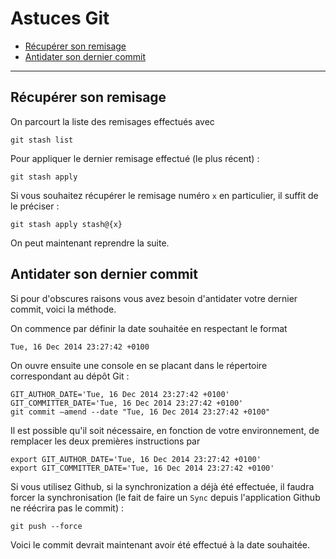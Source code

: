 # Astuces Git

* [Récupérer son remisage](#récupérer-son-remisage)
* [Antidater son dernier commit](#antidater-son-dernier-commit)

***

## Récupérer son remisage

On parcourt la liste des remisages effectués avec

	git stash list

Pour appliquer le dernier remisage effectué (le plus récent) :

	git stash apply

Si vous souhaitez récupérer le remisage numéro `x` en particulier, il suffit de le préciser :

	git stash apply stash@{x}

On peut maintenant reprendre la suite.


## Antidater son dernier commit

Si pour d'obscures raisons vous avez besoin d'antidater votre dernier commit, voici la méthode.

On commence par définir la date souhaitée en respectant le format 

	Tue, 16 Dec 2014 23:27:42 +0100

On ouvre ensuite une console en se placant dans le répertoire correspondant au dépôt Git :

	GIT_AUTHOR_DATE='Tue, 16 Dec 2014 23:27:42 +0100'
	GIT_COMMITTER_DATE='Tue, 16 Dec 2014 23:27:42 +0100'
	git commit —amend --date "Tue, 16 Dec 2014 23:27:42 +0100"

Il est possible qu'il soit nécessaire, en fonction de votre environnement, de remplacer les deux premières instructions par 

	export GIT_AUTHOR_DATE='Tue, 16 Dec 2014 23:27:42 +0100'
	export GIT_COMMITTER_DATE='Tue, 16 Dec 2014 23:27:42 +0100'

Si vous utilisez Github, si la synchronization a déjà été effectuée, il faudra forcer la synchronisation (le fait de faire un `Sync` depuis l'application Github ne réécrira pas le commit) :

	git push --force

Voici le commit devrait maintenant avoir été effectué à la date souhaitée.